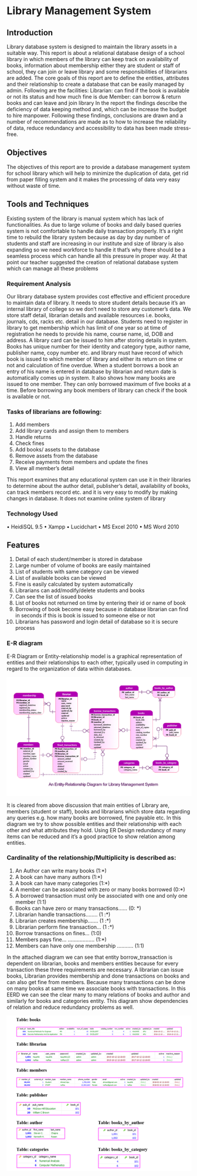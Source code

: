# Library Management System

## Introduction
Library database system is designed to maintain the library assets in a suitable way. This report is about a relational database design of a school library in which members of the library can  keep track on availability of books, information about membership either they are student or staff of school, they can join or leave library and some responsibilities of librarians are added.
The core goals of this report are to define the entities, attributes and their relationship to create a database that can be easily managed by admin. Following are the facilities:
Librarian: can find if the book is available or not its status and how much fine is due
Member: can borrow & return books and can leave and join library
In the report the findings describe the deficiency of data keeping method and, which can be increase the budget to hire manpower. Following these findings, conclusions are drawn and a number of recommendations are made as to how to increase the reliability of data, reduce redundancy and accessibility to data has been made stress-free.

## Objectives
The objectives of this report are to provide a database management system for school library which will help to minimize the duplication of data, get rid from paper filling system and it makes the processing of data very easy without waste of time.

## Tools and Techniques
Existing system of the library is manual system which has lack of functionalities. As due to large volume of books and daily based queries system is not comfortable to handle daily transaction properly.
It’s a right time to rebuild the library system because as day by day number of students and staff are increasing in our institute and size of library is also expanding so we need workforce to handle it that’s why there should be a seamless process which can handle all this pressure in proper way. At that point our teacher suggested the creation of relational database system which can manage all these problems
### Requirement Analysis
Our library database system provides cost effective and efficient procedure to maintain data of library. It needs to store student details because it’s an internal library of college so we don’t need to store any customer’s data. We store staff detail, librarian details and available resources i.e. books, journals, cds, racks etc. detail in our database.
Students need to register in library to get membership which has limit of one year so at time of registration he needs to provide his name, course name, id, DOB and address. A library card can be issued to him after storing details in system. 
Books has unique number for their identity and category type, author name,  publisher name, copy number etc. and library must have record of which book is issued to which member of library and either its return on time or not and calculation of fine overdue.
When a student borrows a book an entry of his name is entered in database by librarian and return date is automatically comes up in system. It also shows how many books are issued to one member. They can only borrowed maximum of five books at a time. Before borrowing any book members of library can check if the book is available or not.
### Tasks of librarians are following:
1. Add members
2. Add library cards and assign them to members
3. Handle returns
4. Check fines
5. Add books/ assets to the database
6. Remove assets from the database
7. Receive payments from members and update the fines
8. View all member’s detail

This report examines that any educational system can use it in their libraries to determine about the author detail, publisher’s detail, availability of books, can track members record etc. and it is very easy to modify by making changes in database. It does not examine online system of library

### Technology Used
•	HeidiSQL 9.5
•	Xampp
•	Lucidchart
•	MS Excel 2010
•	MS Word 2010

## Features 
1. Detail of each student/member is stored in database
2. Large number of volume of books are easily maintained 
3. List of students with same category can be viewed 
4. List of available books can be viewed
5. Fine is easily calculated by system automatically
6. Librarians can add/modify/delete students and books 
7. Can see the list of issued books
8. List of books not returned on time by entering their id or name of book 
9. Borrowing of book become easy because in database librarian can find in seconds if this is book is issued to someone else or not
10. Librarians has password and login detail of database so it is secure process

### E-R diagram
E-R Diagram or Entity-relationship model is a graphical representation of entities and their relationships to each other, typically used in computing in regard to the organization of data within databases.

![plot](https://github.com/nafisa-samia/Library-Management-System/blob/main/FINAL%20ER.jpg)

It is cleared from above discussion that main entities of Library are, members (student or staff), books and librarians which store data regarding any queries e.g. how many books are borrowed, fine payable etc. In this diagram we try to show possible entities and their relationship with each other and what attributes they hold. Using ER Design redundancy of many items can be reduced and it’s a good practice to show relation among entities.
 
### Cardinality of the relationship/Multiplicity is described as:
1. An Author can write many books (1:*)
2. A book can have many authors (1:*)
3. A book can have many categories (1:*)
4. A member can be associated with zero or many books borrowed (0:*)
5. A borrowed transaction must only be associated with one and only one member (1:1)
6. Books can have zero or many transactions…… (0: *)
7. Librarian handle transactions…….. (1 :*)
8. Librarian creates membership……. (1 :*)
9. Librarian perform fine transaction… (1 :*)
10. Borrow transactions on fines… (1:0)
11. Members pays fine… ……………… (1:*)
12. Members can have only one membership ……….. (1:1) 
          

In the attached diagram we can see that entity borrow_transaction is dependent on librarian, books and members entities because for every transaction these three requirements are necessary. A librarian can issue books, Librarian provides membership and done transactions on books and can also get fine from members. Because many transactions can be done on many books at same time we associate books with transactions. In this EERD we can see the clear many to many relations of books and author and similarly for books and categories entity. This diagram show dependencies of relation and reduce redundancy problems as well.


![plot](https://github.com/nafisa-samia/Library-Management-System/blob/main/Table.PNG)



